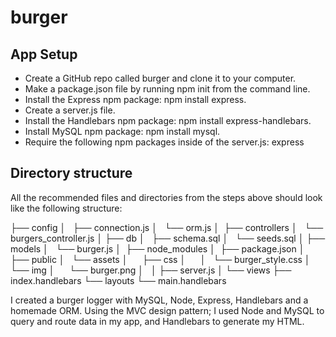 # burger
## App Setup ##
* Create a GitHub repo called burger and clone it to your computer.
* Make a package.json file by running npm init from the command line.
* Install the Express npm package: npm install express.
* Create a server.js file.
* Install the Handlebars npm package: npm install express-handlebars.
* Install MySQL npm package: npm install mysql.
* Require the following npm packages inside of the server.js: express


## Directory structure ##
All the recommended files and directories from the steps above should look like the following structure:

├── config
│   ├── connection.js
│   └── orm.js
│ 
├── controllers
│   └── burgers_controller.js
│
├── db
│   ├── schema.sql
│   └── seeds.sql
│
├── models
│   └── burger.js
│ 
├── node_modules
│ 
├── package.json
│
├── public
│   └── assets
│       ├── css
│       │   └── burger_style.css
│       └── img
│           └── burger.png
│   
│
├── server.js
│
└── views
    ├── index.handlebars
    └── layouts
        └── main.handlebars
        
        
        
I created a burger logger with MySQL, Node, Express, Handlebars and a homemade ORM. Using the MVC design pattern; I used Node and MySQL to query and route data in my app, and Handlebars to generate my HTML.
